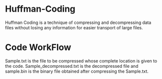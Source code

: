 # Huffman-Coding
Huffman Coding is a technique of compressing and decompressing data files without losing any information for easier transport of large files.
# Code WorkFlow
Sample.txt is the file to be compressed whose complete location is given to the code. Sample_decompressed.txt is the decompressed file and sample.bin is the binary file obtained after compressing the Sample.txt.
